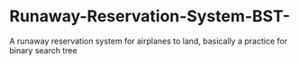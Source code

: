 # Runaway-Reservation-System-BST-
A runaway reservation system for airplanes to land, basically a practice for binary search tree

